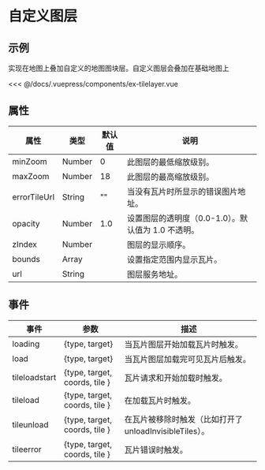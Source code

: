 # 自定义图层

## 示例

实现在地图上叠加自定义的地图图块层。自定义图层会叠加在基础地图上

<<< @/docs/.vuepress/components/ex-tilelayer.vue
<ex-tilelayer></ex-tilelayer>

## 属性

| 属性         | 类型   | 默认值 | 说明                                               |
| ------------ | ------ | ------ | -------------------------------------------------- |
| minZoom      | Number | 0      | 此图层的最低缩放级别。                             |
| maxZoom      | Number | 18     | 此图层的最高缩放级别。                             |
| errorTileUrl | String | ""     | 当没有瓦片时所显示的错误图片地址。                 |
| opacity      | Number | 1.0    | 设置图层的透明度（0.0-1.0）。默认值为 1.0 不透明。 |
| zIndex       | Number |        | 图层的显示顺序。                                   |
| bounds       | Array  |        | 设置指定范围内显示瓦片。                           |
| url          | String |        | 图层服务地址。                                     |

## 事件

| 事件          | 参数                          | 描述                                                    |
| ------------- | ----------------------------- | ------------------------------------------------------- |
| loading       | {type, target}                | 当瓦片图层开始加载瓦片时触发。                          |
| load          | {type, target}                | 当瓦片图层加载完可见瓦片后触发。                        |
| tileloadstart | {type, target, coords, tile } | 瓦片请求和开始加载时触发。                              |
| tileload      | {type, target, coords, tile } | 在加载瓦片时触发。                                      |
| tileunload    | {type, target, coords, tile } | 在瓦片被移除时触发（比如打开了 unloadInvisibleTiles）。 |
| tileerror     | {type, target, coords, tile } | 瓦片错误时触发。                                        |
